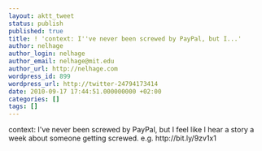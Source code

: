 ```yaml
---
layout: aktt_tweet
status: publish
published: true
title: ! 'context: I''ve never been screwed by PayPal, but I...'
author: nelhage
author_login: nelhage
author_email: nelhage@mit.edu
author_url: http://nelhage.com
wordpress_id: 899
wordpress_url: http://twitter-24794173414
date: 2010-09-17 17:44:51.000000000 +02:00
categories: []
tags: []
---
```

context: I've never been screwed by PayPal, but I feel like I hear a story a week about someone getting screwed. e.g. http:&#47;&#47;bit.ly&#47;9zv1x1
